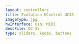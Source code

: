 ```yaml
---
layout: controllers
title: Evolution UControl UC33
imageType: jpg
hwInterface: usb, MIDI
descFile: UC-33
type: sliders, knobs, buttons
---
```




